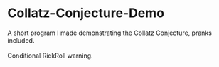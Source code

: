 # Collatz-Conjecture-Demo
A short program I made demonstrating the Collatz Conjecture, pranks included.
<br>
<br> 
Conditional RickRoll warning.
